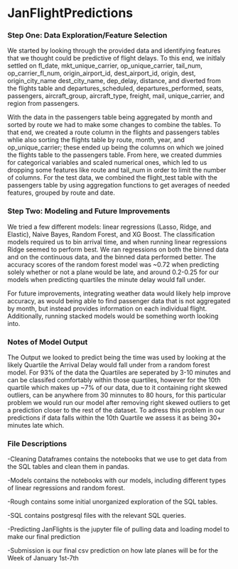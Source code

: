 # JanFlightPredictions

### Step One: Data Exploration/Feature Selection

We started by looking through the provided data and identifying features that we thought could be predictive of flight delays. To this end, we initlaly settled on fl_date, mkt_unique_carrier, op_unique_carrier, tail_num, op_carrier_fl_num, origin_airport_id, dest_airport_id, origin, dest, origin_city_name dest_city_name, dep_delay, distance, and diverted from the flights table and departures_scheduled, departures_performed, seats, passengers, aircraft_group, aircraft_type, freight, mail, unique_carrier, and region from passengers. 

With the data in the passengers table being aggregated by month and sorted by route we had to make some changes to combine the tables. To that end, we created a route column in the flights and passengers tables whlie also sorting the flights table by route, month, year, and op_unique_carrier; these ended up being the columns on which we joined the flights table to the passengers table. From here, we created dummies for categorical variables and scaled numerical ones, which led to us dropping some features like route and tail_num in order to limit the number of columns. For the test data, we combined the flight_test table with the passengers table by using aggregation functions to get averages of needed features, grouped by route and date.

### Step Two: Modeling and Future Improvements

We tried a few different models: linear regressions (Lasso, Ridge, and Elastic), Naive Bayes, Random Forest, and XG Boost. The classification models required us to bin arrival time, and when running linear regressions Ridge seemed to perform best. We ran regressions on both the binned data and on the continuous data, and the binned data performed better. The accuracy scores of the random forest model was ~0.72 when predicting solely whether or not a plane would be late, and around 0.2-0.25 for our models when predicting quartiles the minute delay would fall under.

For future improvements, integrating weather data would likely help improve accuracy, as would being able to find passenger data that is not aggregated by month, but instead provides information on each individual flight. Additionally, running stacked models would be something worth looking into.

### Notes of Model Output

The Output we looked to predict being the time was used by looking at the likely Quartile the Arrival Delay would fall under from a random forest model.  For 93% of the data the Quartiles are seperated by 3-10 minutes and can be classifed comfortably within those quartiles, however for the 10th quartile which makes up ~7% of our data, due to it containing right skewed outliers, can be anywhere from 30 minnutes to 80 hours, for this particular problem we would run our model after removing right skewed outliers to get a prediction closer to the rest of the dataset.  To adress this problem in our predictions if data falls within the 10th Quartile we assess it as being 30+ minutes late which. 

### File Descriptions
  -Cleaning Dataframes contains the notebooks that we use to get data from the SQL tables and clean them in pandas.
  
  -Models contains the notebooks with our models, including different types of linear regressions and random forest.
  
  -Rough contains some initial unorganized exploration of the SQL tables.

  -SQL contains postgresql files with the relevant SQL queries.
  
  -Predicting JanFlights is the jupyter file of pulling data and loading model to make our final prediction
  
  -Submission is our final csv prediction on how late planes will be for the Week of January 1st-7th

